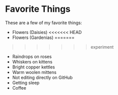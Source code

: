 # Favorite Things

These are a few of my favorite things:

- Flowers (Daisies)
<<<<<<< HEAD
- Flowers (Gardenias)
=======
>>>>>>> experiment
- Raindrops on roses
- Whiskers on kittens
- Bright copper kettles
- Warm woolen mittens
- Not editing directly on GitHub
- Getting sleep
- Coffee
